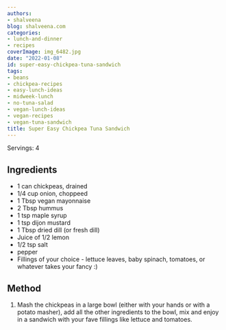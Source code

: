 ```yaml
---
authors:
- shalveena
blog: shalveena.com
categories:
- lunch-and-dinner
- recipes
coverImage: img_6482.jpg
date: "2022-01-08"
id: super-easy-chickpea-tuna-sandwich
tags:
- beans
- chickpea-recipes
- easy-lunch-ideas
- midweek-lunch
- no-tuna-salad
- vegan-lunch-ideas
- vegan-recipes
- vegan-tuna-sandwich
title: Super Easy Chickpea Tuna Sandwich
---
```


Servings: 4

## Ingredients

- 1 can chickpeas, drained
- 1/4 cup onion, choppeed
- 1 Tbsp vegan mayonnaise
- 2 Tbsp hummus
- 1 tsp maple syrup
- 1 tsp dijon mustard
- 1 Tbsp dried dill (or fresh dill)
- Juice of 1/2 lemon
- 1/2 tsp salt
- pepper
- Fillings of your choice - lettuce leaves, baby spinach, tomatoes, or whatever takes your fancy :)

## Method

1. Mash the chickpeas in a large bowl (either with your hands or with a potato masher), add all the other ingredients to the bowl, mix and enjoy in a sandwich with your fave fillings like lettuce and tomatoes.
